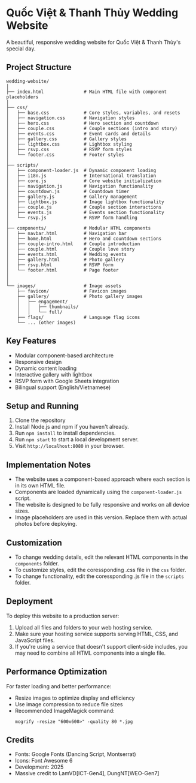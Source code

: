 # Quốc Việt & Thanh Thủy Wedding Website

A beautiful, responsive wedding website for Quốc Việt & Thanh Thủy's special day.

## Project Structure

```
wedding-website/
│
├── index.html               # Main HTML file with component placeholders
│
├── css/
│   ├── base.css             # Core styles, variables, and resets
│   ├── navigation.css       # Navigation styles
│   ├── hero.css             # Hero section and countdown
│   ├── couple.css           # Couple sections (intro and story)
│   ├── events.css           # Event cards and details
│   ├── gallery.css          # Gallery styles
│   ├── lightbox.css         # Lightbox styling
│   ├── rsvp.css             # RSVP form styles
│   └── footer.css           # Footer styles
│
├── scripts/
│   ├── component-loader.js  # Dynamic component loading
│   ├── i18n.js  			 # International translation
│   ├── core.js              # Core website initialization
│   ├── navigation.js        # Navigation functionality
│   ├── countdown.js         # Countdown timer
│   ├── gallery.js           # Gallery management
│   ├── lightbox.js          # Image lightbox functionality
│   ├── couple.js            # Couple section interactions
│   ├── events.js            # Events section functionality
│   └── rsvp.js              # RSVP form handling
│
├── components/              # Modular HTML components
│   ├── navbar.html          # Navigation bar
│   ├── home.html            # Hero and countdown sections
│   ├── couple-intro.html    # Couple introduction
│   ├── couple.html          # Couple love story
│   ├── events.html          # Wedding events
│   ├── gallery.html         # Photo gallery
│   ├── rsvp.html            # RSVP form
│   └── footer.html          # Page footer
│
│
└── images/                  # Image assets
    ├── favicon/             # Favicon images
    ├── gallery/             # Photo gallery images
    │   ├── engagement/
    │   │   ├── thumbnails/
    │   │   └── full/
    ├── flags/               # Language flag icons
    └── ... (other images)
```

## Key Features

- Modular component-based architecture
- Responsive design
- Dynamic content loading
- Interactive gallery with lightbox
- RSVP form with Google Sheets integration
- Bilingual support (English/Vietnamese)

## Setup and Running

1. Clone the repository
2. Install Node.js and npm if you haven't already.
3. Run `npm install` to install dependencies.
4. Run `npm start` to start a local development server.
5. Visit `http://localhost:8080` in your browser.

## Implementation Notes

- The website uses a component-based approach where each section is in its own HTML file.
- Components are loaded dynamically using the `component-loader.js` script.
- The website is designed to be fully responsive and works on all device sizes.
- Image placeholders are used in this version. Replace them with actual photos before deploying.

## Customization

- To change wedding details, edit the relevant HTML components in the `components` folder.
- To customize styles, edit the coressponding .css file in the `css` folder.
- To change functionality, edit the coressponding .js file in the `scripts` folder.

## Deployment

To deploy this website to a production server:

1. Upload all files and folders to your web hosting service.
2. Make sure your hosting service supports serving HTML, CSS, and JavaScript files.
3. If you're using a service that doesn't support client-side includes, you may need to combine all HTML components into a single file.

## Performance Optimization

For faster loading and better performance:
- Resize images to optimize display and efficiency
- Use image compression to reduce file sizes
- Recommended ImageMagick command:
  ```
  mogrify -resize "600x600>" -quality 80 *.jpg
  ```

## Credits

- Fonts: Google Fonts (Dancing Script, Montserrat)
- Icons: Font Awesome 6
- Development: 2025
- Massive credit to LamVD[ICT-Gen4], DungNT[WEO-Gen7] 
